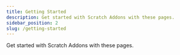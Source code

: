 ```yaml
---
title: Getting Started
description: Get started with Scratch Addons with these pages.
sidebar_position: 2
slug: /getting-started
---
```


Get started with Scratch Addons with these pages.
